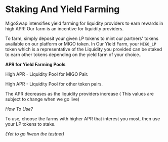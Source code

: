 # Staking And Yield Farming

MigoSwap intensifies yield farming for liquidity providers to earn rewards in high APR! Our farm is an incentive for liquidity providers.

To farm, simply deposit your given LP tokens to mint our partners' tokens available on our platform or MIGO token. In Our Yield Farm, your `MIGO_LP` token which is a representative of the Liquidity you provided can be staked to earn other tokens depending on the yield farm of your choice..

**APR for Yield Farming Pools**

High APR - Liquidity Pool for MIGO Pair.

High APR - Liquidity Pool for other token pairs.

The APR decreases as the liquidity providers increase ( This values are subject to change when we go live)

_How To Use?_

To use, choose the farms with higher APR that interest you most, then use your LP tokens to stake.

_(Yet to go liveon the testnet)_

